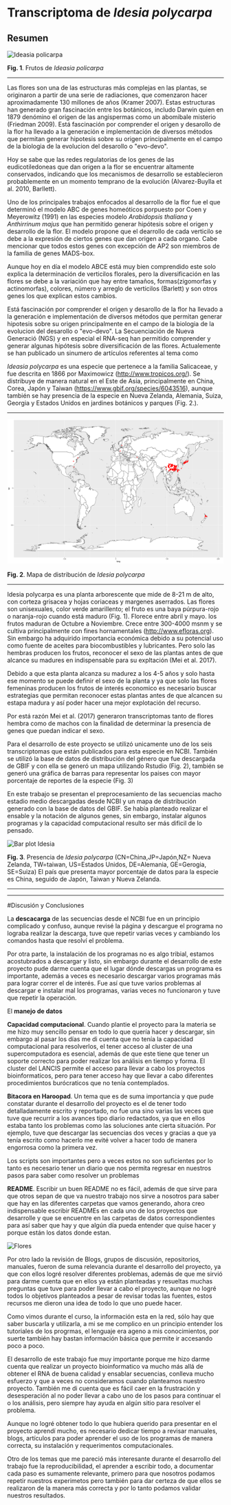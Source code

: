 
# Transcriptoma de *Idesia polycarpa*
## Resumen

![Ideasia policarpa](https://i.ebayimg.com/images/g/V-QAAOxy~iJQ-6wZ/s-l1600.jpg) 

**Fig. 1**. Frutos de *Ideasia policarpa*



_ _ _
Las flores son una de las estructuras más complejas en las plantas, se originaron a partir de una serie de radiaciones, que comenzaron hacer aproximadamente 130 millones de años (Kramer 2007). Estas estructuras han generado gran fascinación entre los botánicos, includo Darwin quien en 1879 denómino el origen de las angispermas como un abomibale misterio (Friedman 2009). Está fascinación por comprender el origen y desarollo de la flor ha llevado a la generación e implementación de diversos métodos que permitan generar hipotesis sobre su origen principalmente en el campo de la biologia de la evolucion del desarollo o "evo-devo".

Hoy se sabe que las redes regulatorias de los genes de las eudicotiledoneas que dan origen a la flor se encuentrar altamente conservados, indicando que los mecanismos de desarrollo se establecieron probablemente en un momento temprano de la evolución (Alvarez-Buylla et al. 2010, Barllett).

Uno de los principales trabajos enfocados al desarrollo de la flor fue el que determinó el modelo ABC de genes homeóticos porpuesto por Coen y Meyerowitz (1991) en las especies modelo *Arabidopsis thaliana* y *Anthirrinum majus* que han permitido generar hipótesis sobre el origen y desarrollo de la flor. El modelo propone que el dearrollo de cada verticilo se debe a la expresión de ciertos genes que dan origen a cada organo. Cabe mencionar que todos estos genes con excepción de AP2 son miembros de la familia de genes MADS-box.

Aunque hoy en día el modelo ABCE está muy bien comprendido este solo explica la determinación de verticilos florales, pero la diversificación en las flores se debe a la variación que hay entre tamaños, formas(zigomorfas y actinomorfas), colores, número y arreglo de verticilos (Barlett) y son otros genes los que explican estos cambios.

Está fascinación por comprender el origen y desarollo de la flor ha llevado a la generación e implementación de diversos métodos que permitan generar hipotesis sobre su origen principalmente en el campo de la biologia de la evolucion del desarollo o "evo-devo". La Secuenciación de Nueva Generació (NGS) y en especial el RNA-seq han permitido comprender y generar algunas hipótesis sobre diversificación de las flores. Actualemente se han publicado un sinumero de artículos referentes al tema como 

*Ideasia polycarpa* es una especie que pertenece a la familia Salicaceae, y fue descrita en 1866 por Maximowicz (http://www.tropicos.org/). Se distribuye de manera natural en el Este de Asia, principalmente en China, Corea, Japón y Taiwan (https://www.gbif.org/species/6043516), aunque también se hay presencia de la especie en Nueva Zelanda, Alemania, Suiza, Georgia y Estados Unidos en jardines botánicos y parques (Fig. 2.).


_ _ _


![Mapa Idesia](https://github.com/IsauraRReinhold/Proyecto-trascriptoma_flores/blob/master/map_idesia.png)


**Fig. 2**. Mapa de distribución de *Idesia polycarpa*


_ _ _
Idesia polycarpa es una planta arborescente que mide de 8-21 m de alto, con corteza grisacea y hojas coriaceas y margenes aserrados. Las flores son unisexuales, color verde amarillento; el fruto es una baya púrpura-rojo o naranja-rojo cuando está maduro (Fig. 1). Florece entre abril y mayo. los frutos maduran de Octubre a Noviembre. Crece entre 300-4000 msnm y se cultiva principalmente con fines hornamentales (http://www.efloras.org). Sin embargo ha adquirido importancia económica debido a su potencial uso como fuente de aceites para biocombustibles y lubricantes. Pero solo las hembras producen los frutos, reconocer el sexo de las plantas antes de que alcance su madures en indispensable para su expltación (Mei et al. 2017).

Debido a que esta planta alcanza su madurez a los 4-5 años y solo hasta ese momento se puede definir el sexo de la planta y ya que solo las flores femeninas producen los frutos de interés economico es necesario buscar estrategias que permitan reconocer estas plantas antes de que alcancen su estapa madura y así poder hacer una mejor explotación del recurso.

Por está razón Mei et al. (2017) generaron transcriptomas tanto de flores hembra como de machos con la finalidad de determinar la presencia de genes que puedan indicar el sexo.

Para el desarrollo de este proyecto se utilizó unicamente uno de los seis transcriptomas que están publicados para esta especie en NCBI. También se utilizó la base de datos de distribución del género que fue descargada de GBIF y con ella se generó un mapa utilizando Rstudio (Fig. 2), también se generó una gráfica de barras para representar los paises con mayor porcentaje de reportes de la especie (Fig. 3)

En este trabajo se presentan el preprocesamiento de las secuencias macho estadio medio descargadas desde NCBI y un mapa de distribución generado con la base de datos del GBIF. Se había planteado realizar el ensable y la notación de algunos genes, sin embargo, instalar algunos programas y la capacidad computacional resulto ser más dificil de lo pensado.

![Bar plot Idesia](~/FlowerProject/analysis/figures/barplot_idesia.png)

**Fig. 3**. Presencia de *Idesia polycarpa* (CN=China,JP=Japón,NZ= Nueva Zelanda, TW=taiwan, US=Estados Unidos, DE=Alemania, GE=Gerogia, SE=Suiza) El país que presenta mayor porcentaje de datos para la especie es China, seguido de Japón, Taiwan y Nueva Zelanda.




- - -


_ _ _



#Discusión y Conclusiones


La **descacarga** de las secuencias desde el NCBI fue en un principio complicado y confuso, aunque revisé la página y descargue el programa no lograba realizar la descarga, tuve que repetir varias veces y cambiando los comandos hasta que resolví el problema.


Por otra parte, la instalación de los programas no es algo tribial, estamos acostubrados a descargar y listo, sin embargo durante el desarrollo de este proyecto pude darme cuenta que el lugar dónde descargas un programa es importante, además a veces es necesario descargar varios programas más para lograr correr el de interés. Fue así que tuve varios problemas al descargar e instalar mal los programas, varias veces no funcionaron y tuve que repetir la operación. 


El **manejo de datos**


**Capacidad computacional**. Cuando plantie el proyecto para la materia se me hizo muy sencillo pensar en todo lo que quería hacer y descargar, sin embargo al pasar los días me di cuenta que no tenía la capacidad computacional para resolverlos, el tener acceso al cluster de una supercomputadora es esencial, además de que este tiene que tener un soporte correcto para poder realizar los análisis en tiempo y forma. El cluster del LANCIS permite el acceso para llevar a cabo los proyectos bioinformaticos, pero para tener acceso hay que llevar a cabo diferentes procedimientos burócraticos que no tenía contemplados.



**Bitacora en Haroopad**. Un tema que es de suma importancia y que pude constatar durante el desarrollo del proyecto es el de tener todo detalladamente escrito y reportado, no fue una sino varias las veces que tuve que recurrir a los avances tipo diario redactados, ya que en ellos estaba tanto los problemas como las soluciones ante cierta situación. Por ejemplo, tuve que descargar las secuencias dos veces y gracias a que ya tenía escrito como hacerlo me evité volver a hacer todo de manera engorrosa como la primera vez. 


Los scripts son importantes pero a veces estos no son suficientes por lo tanto es necesario tener un diario que nos permita regresar en nuestros pasos para saber como resolver un problemas


**README**. Escribir un buen README no es fácil, además de que sirve para que otros sepan de que va nuestro trabajo nos sirve a nosotros para saber que hay en las diferentes carpetas que vamos generando, ahora creo indispensable escribir READMEs en cada uno de los proyectos que desarrolle y que se encuentre en las carpetas de datos correspondientes para así saber que hay y que algún día pueda entender que quise hacer y porque están los datos donde estan.


![Flores](http://ketenewplymouth.peoplesnetworknz.info/image_files/0000/0001/5664/Idesia_polycarpa_Maxim__ligiri_tree-1.JPG)



Por otro lado la revisión de Blogs, grupos de discusión, repositorios, manuales, fueron de suma relevancia durante el desarrollo del proyecto, ya que con ellos logré resolver diferentes problemas, además de que me sirvió para darme cuenta que en ellos ya están planteadas y resueltas muchas preguntas que tuve para poder llevar a cabo el proyecto, aunque no logré todos lo objetivos planteados a pesar de revisar todas las fuentes, estos recursos me dieron una idea de todo lo que uno puede hacer.


Como vimos durante el curso, la información esta en la red, sólo hay que saber buscarla y utilizarla, a mi se me complico en un principio entender los tutoriales de los progrmas, el lenguaje era ageno a mis conocimientos, por suerte también hay bastan información básica que permite ir accesando poco a poco.


El desarrollo de este trabajo fue muy importante porque me hizo darme cuenta que realizar un proyecto bioinformatico va mucho más allá de obtener el RNA de buena calidad y ensablar secuencias, conlleva mucho esfuerzo y que a veces no consideramos cuando planteamos nuestro proyecto. También me di cuenta que es fácil caer en la frustración y desesperación al no poder llevar a cabo uno de los pasos para continuar el o los análisis, pero siempre hay ayuda en algún sitio para resolver el problema.


Aunque no logré obtener todo lo que hubiera querido para presentar en el proyecto aprendí mucho, es necesario dedicar tiempo a revisar manuales, blogs, artículos para poder aprender el uso de los programas de manera correcta, su instalación y requerimentos computacionales.


Otro de los temas que me pareció más interesante durante el desarrollo del trabajo fue la reproducibilidad, el aprender a escribir todo, a documentar cada paso es sumamente relevante, primero para que nosotros podamos repetir nuestros experimetos pero también para dar certeza de que ellos se realizaron de la manera más correcta y por lo tanto podamos validar nuestros resultados.












